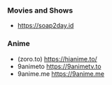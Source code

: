 ### Movies and Shows

- https://soap2day.id

### Anime

- (zoro.to) https://hianime.to/
- 9animeto https://9animetv.to
- 9anime.me https://9anime.me